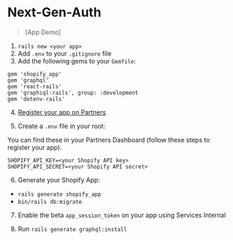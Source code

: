 # Next-Gen-Auth

> [App Demo]

1. `rails new <your app>`
2. Add `.env` to your `.gitignore` file
3. Add the following gems to your `Gemfile`:

```
gem 'shopify_app'
gem 'graphql'
gem 'react-rails'
gem 'graphiql-rails', group: :development
gem 'dotenv-rails'
```

4. [Register your app on Partners][1]

5. Create a `.env` file in your root:

You can find these in your Partners Dashboard (follow these steps to register your app).

```
SHOPIFY_API_KEY=<your Shopify API key>
SHOPIFY_API_SECRET=<your Shopify API secret>
```

6. Generate your Shopify App:

- `rails generate shopify_app`
- `bin/rails db:migrate`

7. Enable the beta `app_session_token` on your app using Services Internal

8. Run `rails generate graphql:install`

[//]: # "Links"
[1]: https://development.shopify.io/engineering/developing_at_Shopify/apps/first-party_apps/create_and_install_an_app_locally#Register_your_app_with_a_Shopify_Partners_account
